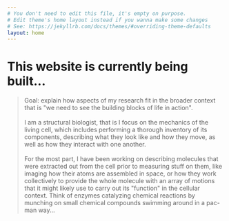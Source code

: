 ```yaml
---
# You don't need to edit this file, it's empty on purpose.
# Edit theme's home layout instead if you wanna make some changes
# See: https://jekyllrb.com/docs/themes/#overriding-theme-defaults
layout: home
---
```


<h1 class="page-heading">This website is currently being built...</h1>

  <blockquote>
  Goal: explain how aspects of my research fit in the broader context that is "we need to see the building blocks of life in action".<br>
  <br>
  I am a structural biologist, that is I focus on the mechanics of the living cell, which includes performing a thorough inventory of its components, describing what they look like and how they move, as well as how they interact with one another.<br>
  <br>
  For the most part, I have been working on describing molecules that were extracted out from the cell prior to measuring stuff on them, like imaging how their atoms are assembled in space, or how they work collectively to provide the whole molecule with an array of motions that it might likely use to carry out its "function" in the cellular context. Think of enzymes catalyzing chemical reactions by munching on small chemical compounds swimming around in a pac-man way...

  </blockquote>

